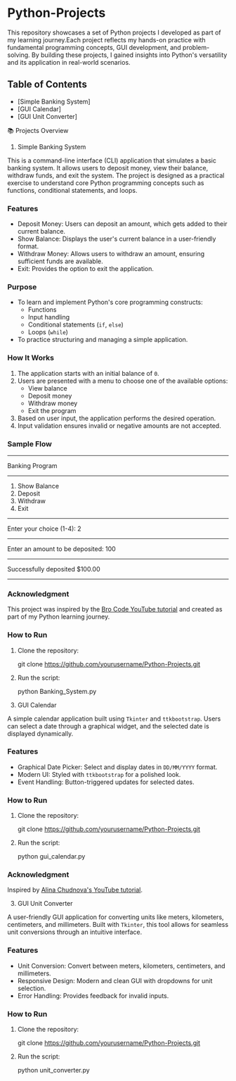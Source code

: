 # Python-Projects
This repository showcases a set of Python projects I developed as part of my learning journey.Each project reflects my hands-on practice with fundamental programming concepts, GUI development, and problem-solving. By building these projects, I gained insights into Python's versatility and its application in real-world scenarios.

## Table of Contents
- [Simple Banking System]
- [GUI Calendar]
- [GUI Unit Converter]

📚 Projects Overview

1. Simple Banking System

This is a command-line interface (CLI) application that simulates a basic banking system. It allows users to deposit money, view their balance, withdraw funds, and exit the system. The project is designed as a practical exercise to understand core Python programming concepts such as functions, conditional statements, and loops.

### Features
- Deposit Money: Users can deposit an amount, which gets added to their current balance.
- Show Balance: Displays the user's current balance in a user-friendly format.
- Withdraw Money: Allows users to withdraw an amount, ensuring sufficient funds are available.
- Exit: Provides the option to exit the application.

### Purpose
- To learn and implement Python's core programming constructs:
  - Functions
  - Input handling
  - Conditional statements (`if`, `else`)
  - Loops (`while`)
- To practice structuring and managing a simple application.

### How It Works
1. The application starts with an initial balance of `0`.
2. Users are presented with a menu to choose one of the available options:
   - View balance
   - Deposit money
   - Withdraw money
   - Exit the program
3. Based on user input, the application performs the desired operation.
4. Input validation ensures invalid or negative amounts are not accepted.

### Sample Flow

*********************
   Banking Program
*********************
1. Show Balance
2. Deposit
3. Withdraw
4. Exit
*********************
Enter your choice (1-4): 2
*********************
Enter an amount to be deposited: 100
*********************
Successfully deposited $100.00
*********************

### Acknowledgment
This project was inspired by the [Bro Code YouTube tutorial](https://www.youtube.com/watch?v=8aW3tkIul-8) and created as part of my Python learning journey.

### How to Run
1. Clone the repository:
   
   git clone https://github.com/yourusername/Python-Projects.git
   
2. Run the script:
   
   python Banking_System.py


2. GUI Calendar

A simple calendar application built using `Tkinter` and `ttkbootstrap`. Users can select a date through a graphical widget, and the selected date is displayed dynamically.

### Features
- Graphical Date Picker: Select and display dates in `DD/MM/YYYY` format.  
- Modern UI: Styled with `ttkbootstrap` for a polished look.  
- Event Handling: Button-triggered updates for selected dates.

### How to Run
1. Clone the repository:
   
   git clone https://github.com/yourusername/Python-Projects.git
   
2. Run the script:
   
   python gui_calendar.py
   

### Acknowledgment
Inspired by [Alina Chudnova's YouTube tutorial](https://www.youtube.com/watch?v=zCRQvnVO10c).


3. GUI Unit Converter

A user-friendly GUI application for converting units like meters, kilometers, centimeters, and millimeters. Built with `Tkinter`, this tool allows for seamless unit conversions through an intuitive interface.

### Features
- Unit Conversion: Convert between meters, kilometers, centimeters, and millimeters.  
- Responsive Design: Modern and clean GUI with dropdowns for unit selection.  
- Error Handling: Provides feedback for invalid inputs.

### How to Run
1. Clone the repository:
   
   git clone https://github.com/yourusername/Python-Projects.git
   
2. Run the script:
   
   python unit_converter.py
   


